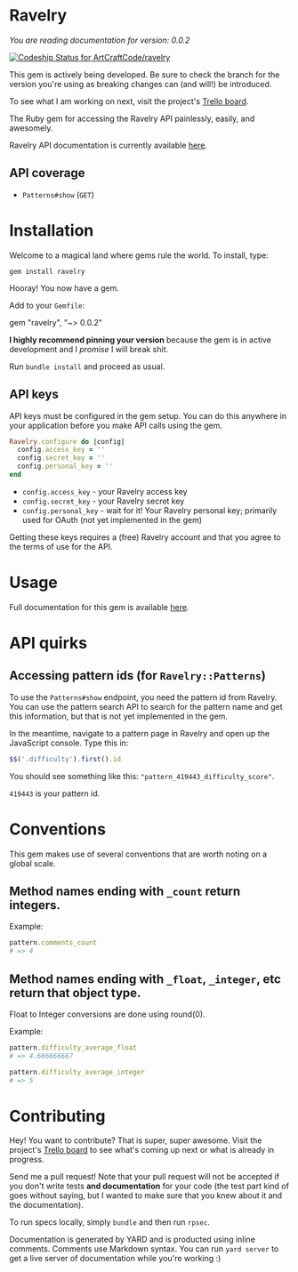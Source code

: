 # Ravelry

_You are reading documentation for version: 0.0.2_

[ ![Codeship Status for ArtCraftCode/ravelry](https://codeship.com/projects/fc6710e0-5719-0133-36cc-5ebc52a48109/status?branch=0.0.2)](https://codeship.com/projects/109462)

This gem is actively being developed. Be sure to check the branch for the version you're using as breaking changes can (and will!) be introduced.

To see what I am working on next, visit the project's [Trello board](https://trello.com/b/o8gs4cWI/ravelry).

The Ruby gem for accessing the Ravelry API painlessly, easily, and awesomely.

Ravelry API documentation is currently available [here](http://www.ravelry.com/api).

## API coverage

* `Patterns#show` (`GET`)

# Installation

Welcome to a magical land where gems rule the world. To install, type:

```
gem install ravelry
```

Hooray! You now have a gem.

Add to your `Gemfile`:

gem "ravelry", "~> 0.0.2"

**I highly recommend pinning your version** because the gem is in active development and I _promise_ I will break shit.

Run `bundle install` and proceed as usual.

## API keys

API keys must be configured in the gem setup. You can do this anywhere in your application before you make API calls using the gem.

```ruby
Ravelry.configure do |config|
  config.access_key = ''
  config.secret_key = ''
  config.personal_key = ''
end
```

* `config.access_key` - your Ravelry access key
* `config.secret_key` - your Ravelry secret key
* `config.personal_key` - wait for it! Your Ravelry personal key; primarily used for OAuth (not yet implemented in the gem)

Getting these keys requires a (free) Ravelry account and that you agree to the terms of use for the API.

# Usage

Full documentation for this gem is available [here](http://www.rubydoc.info/gems/ravelry/0.0.2).

# API quirks

## Accessing pattern ids (for `Ravelry::Patterns`)

To use the `Patterns#show` endpoint, you need the pattern id from Ravelry. You can use the pattern search API to search for the pattern name and get this information, but that is not yet implemented in the gem.

In the meantime, navigate to a pattern page in Ravelry and open up the JavaScript console. Type this in:

```javascript
$$('.difficulty').first().id
```

You should see something like this: ```"pattern_419443_difficulty_score"```.

```419443``` is your pattern id.

# Conventions

This gem makes use of several conventions that are worth noting on a global scale.

## Method names ending with `_count` return integers.

Example:

```ruby
pattern.comments_count
# => 4
```

## Method names ending with `_float`, `_integer`, etc return that object type.

Float to Integer conversions are done using round(0).

Example:

```ruby
pattern.difficulty_average_float
# => 4.666666667

pattern.difficulty_average_integer
# => 5
```

# Contributing

Hey! You want to contribute? That is super, super awesome. Visit the project's [Trello board](https://trello.com/b/o8gs4cWI/ravelry) to see what's coming up next or what is already in progress.

Send me a pull request! Note that your pull request will not be accepted if you don't write tests **and documentation** for your code (the test part kind of goes without saying, but I wanted to make sure that you knew about it and the documentation).

To run specs locally, simply `bundle` and then run `rpsec`.

Documentation is generated by YARD and is producted using inline comments. Comments use Markdown syntax. You can run `yard server` to get a live server of documentation while you're working :)
